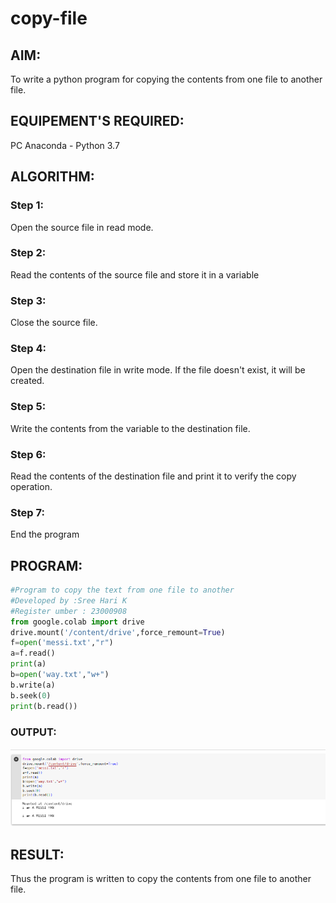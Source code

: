 # copy-file
## AIM:
To write a python program for copying the contents from one file to another file.
## EQUIPEMENT'S REQUIRED: 
PC
Anaconda - Python 3.7
## ALGORITHM: 
### Step 1:
Open the source file in read mode.
### Step 2:
Read the contents of the source file and store it in a variable
### Step 3:
Close the source file.
### Step 4:
Open the destination file in write mode. If the file doesn't exist, it will be created.
### Step 5:
Write the contents from the variable to the destination file.
### Step 6:
Read the contents of the destination file and print it to verify the copy operation.
### Step 7:
End the program
## PROGRAM:
```python
#Program to copy the text from one file to another
#Developed by :Sree Hari K
#Register umber : 23000908
from google.colab import drive
drive.mount('/content/drive',force_remount=True)
f=open('messi.txt',"r")
a=f.read()
print(a)
b=open('way.txt',"w+")
b.write(a)
b.seek(0)
print(b.read())
```

### OUTPUT:
![output](2.png)



## RESULT:
Thus the program is written to copy the contents from one file to another file.